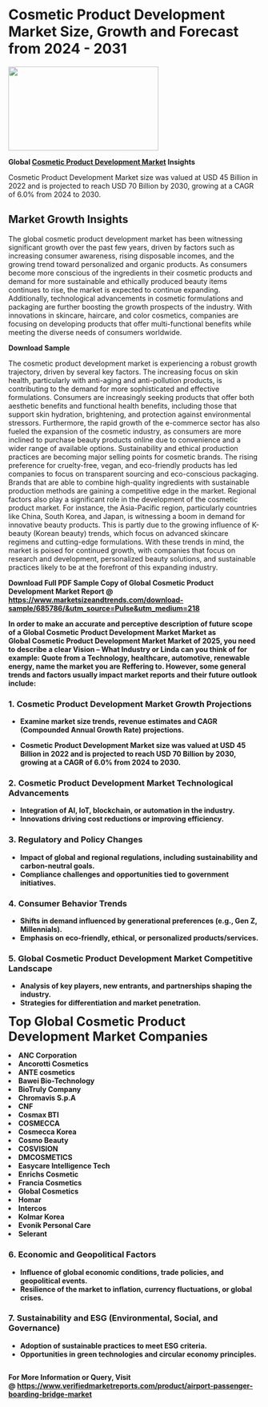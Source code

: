 <H1>Cosmetic Product Development Market Size, Growth and Forecast from 2024 - 2031</H1><img class="aligncenter size-medium wp-image-584254" src="https://thirdeyenews.in/wp-content/uploads/2024/09/Global-Market-Research-300x168.jpeg" alt="" width="300" height="168" /><p><strong>Global&nbsp;<a href="https://www.marketsizeandtrends.com/download-sample/685786/&amp;utm_source=Pulse&amp;utm_medium=218">Cosmetic Product Development Market</a> Insights</strong></p><p>Cosmetic Product Development Market size was valued at USD 45 Billion in 2022 and is projected to reach USD 70 Billion by 2030, growing at a CAGR of 6.0% from 2024 to 2030.</p><p><h2>Market Growth Insights</h2> <p>The global cosmetic product development market has been witnessing significant growth over the past few years, driven by factors such as increasing consumer awareness, rising disposable incomes, and the growing trend toward personalized and organic products. As consumers become more conscious of the ingredients in their cosmetic products and demand for more sustainable and ethically produced beauty items continues to rise, the market is expected to continue expanding. Additionally, technological advancements in cosmetic formulations and packaging are further boosting the growth prospects of the industry. With innovations in skincare, haircare, and color cosmetics, companies are focusing on developing products that offer multi-functional benefits while meeting the diverse needs of consumers worldwide.</p> <p><strong>Download Sample</strong></p> <p>The cosmetic product development market is experiencing a robust growth trajectory, driven by several key factors. The increasing focus on skin health, particularly with anti-aging and anti-pollution products, is contributing to the demand for more sophisticated and effective formulations. Consumers are increasingly seeking products that offer both aesthetic benefits and functional health benefits, including those that support skin hydration, brightening, and protection against environmental stressors. Furthermore, the rapid growth of the e-commerce sector has also fueled the expansion of the cosmetic industry, as consumers are more inclined to purchase beauty products online due to convenience and a wider range of available options. Sustainability and ethical production practices are becoming major selling points for cosmetic brands. The rising preference for cruelty-free, vegan, and eco-friendly products has led companies to focus on transparent sourcing and eco-conscious packaging. Brands that are able to combine high-quality ingredients with sustainable production methods are gaining a competitive edge in the market. Regional factors also play a significant role in the development of the cosmetic product market. For instance, the Asia-Pacific region, particularly countries like China, South Korea, and Japan, is witnessing a boom in demand for innovative beauty products. This is partly due to the growing influence of K-beauty (Korean beauty) trends, which focus on advanced skincare regimens and cutting-edge formulations. With these trends in mind, the market is poised for continued growth, with companies that focus on research and development, personalized beauty solutions, and sustainable practices likely to be at the forefront of this expanding industry.</p> <p><strong></p><p><span class=""><strong>Download Full PDF Sample Copy of Global Cosmetic Product Development Market Report</strong> @ <a href="https://www.marketsizeandtrends.com/download-sample/685786/&amp;utm_source=Pulse&amp;utm_medium=218" target="_blank">https://www.marketsizeandtrends.com/download-sample/685786/&amp;utm_source=Pulse&amp;utm_medium=218</a></span></p><p>In order to make an accurate and perceptive description of future scope of a Global&nbsp;Cosmetic Product Development Market Market as Global&nbsp;Cosmetic Product Development Market Market of 2025, you need to describe a clear Vision &ndash; What Industry or Linda can you think of for example: Quote from a Technology, healthcare, automotive, renewable energy, name the market you are Reffering to. However, some general trends and factors usually impact market reports and their future outlook include:</p><h3>1.&nbsp;<strong>Cosmetic Product Development Market Growth Projections</strong></h3><ul><li>Examine market size trends, revenue estimates and CAGR (Compounded Annual Growth Rate) projections.</li><li><p>Cosmetic Product Development Market size was valued at USD 45 Billion in 2022 and is projected to reach USD 70 Billion by 2030, growing at a CAGR of 6.0% from 2024 to 2030.</p></li></ul><h3>2.&nbsp;<strong>Cosmetic Product Development Market Technological Advancements</strong></h3><ul><li>Integration of AI, IoT, blockchain, or automation in the industry.</li><li>Innovations driving cost reductions or improving efficiency.</li></ul><h3>3.&nbsp;<strong>Regulatory and Policy Changes</strong></h3><ul><li>Impact of global and regional regulations, including sustainability and carbon-neutral goals.</li><li>Compliance challenges and opportunities tied to government initiatives.</li></ul><h3>4.&nbsp;<strong>Consumer Behavior Trends</strong></h3><ul><li>Shifts in demand influenced by generational preferences (e.g., Gen Z, Millennials).</li><li>Emphasis on eco-friendly, ethical, or personalized products/services.</li></ul><h3>5.&nbsp;<strong>Global Cosmetic Product Development Market Competitive Landscape</strong></h3><ul><li>Analysis of key players, new entrants, and partnerships shaping the industry.</li><li>Strategies for differentiation and market penetration.</li></ul><p data-pm-slice="1 1 []"><span style="color: inherit; font-family: inherit; font-size: 25px;">Top Global Cosmetic Product Development Market Companies</span></p><div class="" data-test-id=""><p><li>ANC Corporation</li><li> Ancorotti Cosmetics</li><li> ANTE cosmetics</li><li> Bawei Bio-Technology</li><li> BioTruly Company</li><li> Chromavis S.p.A</li><li> CNF</li><li> Cosmax BTI</li><li> COSMECCA</li><li> Cosmecca Korea</li><li> Cosmo Beauty</li><li> COSVISION</li><li> DMCOSMETICS</li><li> Easycare Intelligence Tech</li><li> Enrichs Cosmetic</li><li> Francia Cosmetics</li><li> Global Cosmetics</li><li> Homar</li><li> Intercos</li><li> Kolmar Korea</li><li> Evonik Personal Care</li><li> Selerant</li></p></div><h3>6.&nbsp;<strong>Economic and Geopolitical Factors</strong></h3><ul><li>Influence of global economic conditions, trade policies, and geopolitical events.</li><li>Resilience of the market to inflation, currency fluctuations, or global crises.</li></ul><h3>7.&nbsp;<strong>Sustainability and ESG (Environmental, Social, and Governance)</strong></h3><ul><li>Adoption of sustainable practices to meet ESG criteria.</li><li>Opportunities in green technologies and circular economy principles.</li></ul><h2><strong style="font-size: 14px;">For More Information or Query, Visit @&nbsp;</strong><a style="background-color: #ffffff; font-size: 14px;" href="https://www.marketsizeandtrends.com/report/cosmetic-product-development-market/" target="_blank">https://www.verifiedmarketreports.com/product/airport-passenger-boarding-bridge-market</a></h2>
